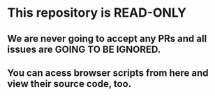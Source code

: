# This repository is READ-ONLY
## We are never going to accept any PRs and all issues are GOING TO BE IGNORED.
## You can acess browser scripts from here and view their source code, too.